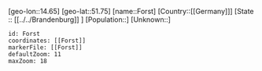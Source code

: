 ﻿---
location: [51.75,14.65]
mapzoom: [7,12] 
mapmarker: city 
type: City
tags:
- geo/City


SpocWebEntityId: 12727
isDeleted: false
confidential: public

---
[geo-lon::14.65]
[geo-lat::51.75]
[name::Forst]
[Country::[[Germany]]]
[State :: [[../../Brandenburg]] ]
[Population::]
[Unknown::]


```leaflet
id: Forst
coordinates: [[Forst]]
markerFile: [[Forst]]
defaultZoom: 11 
maxZoom: 18
```
